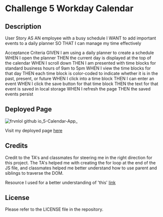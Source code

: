 # Challenge 5 Workday Calendar

## Description
User Story
AS AN employee with a busy schedule
I WANT to add important events to a daily planner
SO THAT I can manage my time effectively

Acceptance Criteria
GIVEN I am using a daily planner to create a schedule
WHEN I open the planner
THEN the current day is displayed at the top of the calendar
WHEN I scroll down
THEN I am presented with time blocks for standard business hours of 9am to 5pm
WHEN I view the time blocks for that day
THEN each time block is color-coded to indicate whether it is in the past, present, or future
WHEN I click into a time block
THEN I can enter an event
WHEN I click the save button for that time block
THEN the text for that event is saved in local storage
WHEN I refresh the page
THEN the saved events persist

## Deployed Page

![frvnlol github io_5-Calendar-App_](https://github.com/frvnlol/5-Calendar-App/assets/131290908/1a026c00-5e69-46a0-b58d-3177bed97e57)


Visit my deployed page [here](https://frvnlol.github.io/5-Calendar-App/)

## Credits

Credit to the TA's and classmates for steering me in the right direction for this project. The TA's helped me with creating the for loop at the end of the JS file, and classmates helped me better understand how to use parent and siblings to traverse the DOM.


Resource I used for a better understanding of 'this' [link](https://www.w3schools.com/js/js_this.asp)

## License

Please refer to the LICENSE file in the repository.